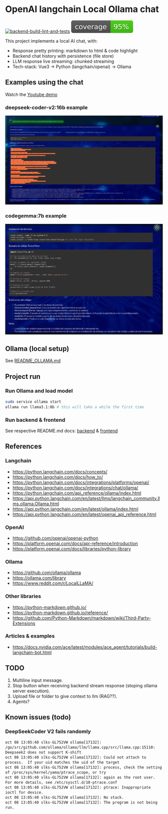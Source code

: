 # OpenAI langchain Local Ollama chat

[![backend-build-lint-and-tests](https://github.com/davidgfolch/OpenAI-local-ollama-chat/actions/workflows/backend-build-lint-and-tests.yml/badge.svg)](https://github.com/davidgfolch/OpenAI-local-ollama-chat/actions/workflows/backend-build-lint-and-tests.yml)
[![Backend coverage](README.md_images/coverage.svg)](backend/README.md#generate-coverage-badge-for-readmemd)

This project implements a local AI chat, with:

- Response pretty printing: markdown to html & code highlight
- Backend chat history with persistence (file store)
- LLM response live streaming: chunked streaming
- Tech-stack: Vue3 -> Python (langchain/openai) -> Ollama

## Examples using the chat

Watch the [Youtube demo](https://youtu.be/EkgyaqOtIxg)

### deepseek-coder-v2:16b example

![deepseek-coder-v2:16b](README.md_images/deepseek-coder-v2_16b.png)

### codegemma:7b example

![codegemma:7b](README.md_images/codegemma_7b.png)

## Ollama (local setup)

See [README_OLLAMA.md](README_OLLAMA.md)

## Project run

### Run Ollama and load model

```bash
sudo service ollama start
ollama run llama3.1:8b # this will take a while the first time
```

### Run backend & frontend

See respective README.md docs: [backend](backend/README.md) & [frontend](frontend/README.md)

## References

### Langchain

- <https://python.langchain.com/docs/concepts/>
- <https://python.langchain.com/docs/how_to/>
- <https://python.langchain.com/docs/integrations/platforms/openai/>
- <https://python.langchain.com/docs/integrations/chat/ollama/>
- <https://python.langchain.com/api_reference/ollama/index.html>
- <https://api.python.langchain.com/en/latest/llms/langchain_community.llms.ollama.Ollama.html>
- <https://api.python.langchain.com/en/latest/ollama/index.html>
- <https://api.python.langchain.com/en/latest/openai_api_reference.html>

### OpenAI

- <https://github.com/openai/openai-python>
- <https://platform.openai.com/docs/api-reference/introduction>
- <https://platform.openai.com/docs/libraries/python-library>

### Ollama

- <https://github.com/ollama/ollama>
- <https://ollama.com/library>
- <https://www.reddit.com/r/LocalLLaMA/>

### Other libraries

- <https://python-markdown.github.io/>
- <https://python-markdown.github.io/reference/>
- <https://github.com/Python-Markdown/markdown/wiki/Third-Party-Extensions>

### Articles & examples

- <https://docs.nvidia.com/ace/latest/modules/ace_agent/tutorials/build-langchain-bot.html>

## TODO

1. Multiline input message.
2. Stop button when receiving backend stream response (stoping ollama server execution).
3. Upload file or folder to give context to llm (RAG??).
4. Agents?

## Known issues (todo)

### DeepSeekCoder V2 fails randomly

```log
oct 08 13:05:40 slks-GL752VW ollama[17132]: /go/src/github.com/ollama/ollama/llm/llama.cpp/src/llama.cpp:15110: Deepseek2 does not support K-shift
oct 08 13:05:40 slks-GL752VW ollama[17132]: Could not attach to process.  If your uid matches the uid of the target
oct 08 13:05:40 slks-GL752VW ollama[17132]: process, check the setting of /proc/sys/kernel/yama/ptrace_scope, or try
oct 08 13:05:40 slks-GL752VW ollama[17132]: again as the root user.  For more details, see /etc/sysctl.d/10-ptrace.conf
oct 08 13:05:40 slks-GL752VW ollama[17132]: ptrace: Inappropriate ioctl for device.
oct 08 13:05:40 slks-GL752VW ollama[17132]: No stack.
oct 08 13:05:40 slks-GL752VW ollama[17132]: The program is not being run.
```

